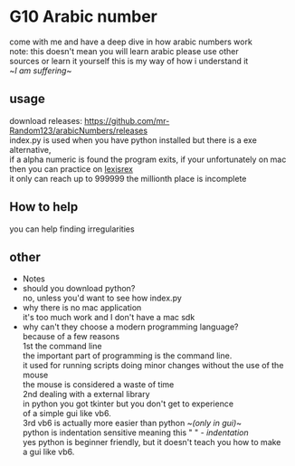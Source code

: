 # G10 Arabic number
come with me and have a deep dive in how arabic numbers work<br/>
note: this doesn't mean you will learn arabic please use other<br/>
sources or learn it yourself this is my way of how i understand it<br/>
~*I am suffering*~<br/>
## usage
download releases: https://github.com/mr-Random123/arabicNumbers/releases<br/>
index.py is used when you have python installed but there is a exe alternative,<br/>
if a alpha numeric is found the program exits, if your unfortunately on mac<br/>
then you can practice on [lexisrex](https://www.lexisrex.com/Arabic-Numbers/1-1000)<br/>
it only can reach up to 999999 the millionth place is incomplete<br/>
## How to help
you can help finding irregularities
## other
- Notes
 - should you download python?<br/>
no, unless you'd want to see how index.py<br/>
 - why there is no mac application<br/>
it's too much work and I don't have a mac sdk <br/>
 - why can't they choose a modern programming language?<br/>
because of a few reasons <br/>
1st the command line<br/>
the important part of programming is the command line.<br/>
it used for running scripts doing minor changes without the use of the mouse<br/>
the mouse is considered a waste of time<br/>
2nd dealing with a external library<br/>
in python you got tkinter but you don't get to experience<br/>
of a simple gui like vb6.  <br/>
3rd vb6 is actually more easier than python ~*(only in gui)*~<br/>
python is indentation sensitive meaning this "   " *- indentation*<br/>
yes python is beginner friendly, but it doesn't teach you how to make<br/>
a gui like vb6.
